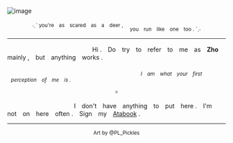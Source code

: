 
![image](https://github.com/user-attachments/assets/91e1b152-56e5-4234-a8e3-c3f4aac74c60)
　
　
　
 <p align="center"> <sup>˗ˏˋ you're　as　scared　as　a　deer ,　</sup>
	<sub>you　run　like　one　too . ´ˎ˗</sub>
   
   ---
   
　　　　　　　　　　　　　　Hi . ⠀Do ⠀try⠀ to ⠀refer ⠀to ⠀me ⠀as ⠀**Zho**⠀ mainly ,⠀ but ⠀anything⠀ works .
  
  　　　　　　　　　　　　　　　　　　　　　　<sub>*I⠀ am ⠀what ⠀your ⠀first ⠀perception ⠀of ⠀me ⠀is .*</sub>
                           
<p align="center"> <sub>✧</sub>



　　　　　　　　　　　I ⠀don't ⠀have⠀ anything ⠀to ⠀put ⠀here .⠀ I'm⠀ not ⠀on⠀ here⠀ often . ⠀Sign⠀ my ⠀[Atabook](https://sobertodeath.atabook.org/) .

---

<p align="center"> <sub>Art by @PL_Pickles</sub>
